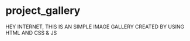 # project_gallery
HEY INTERNET, THIS IS AN SIMPLE IMAGE GALLERY CREATED BY USING HTML AND CSS &amp; JS
